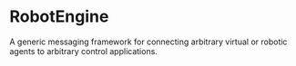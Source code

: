 # RobotEngine
A generic messaging framework for connecting arbitrary virtual or robotic agents to arbitrary control applications.
